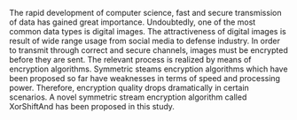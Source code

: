 The rapid development of computer science, fast and secure transmission of data has gained great importance. 
Undoubtedly, one of the most common data types is digital images. 
The attractiveness of digital images is result of wide range usage from social media to defense industry.
In order to transmit through correct and secure channels, images must be encrypted before they are sent. 
The relevant process is realized by means of encryption algorithms. 
Symmetric steams encryption algorithms which have been proposed so far have weaknesses in terms of speed and processing power.
Therefore, encryption quality drops dramatically in certain scenarios.
A novel symmetric stream encryption algorithm called XorShiftAnd has been proposed in this study.
